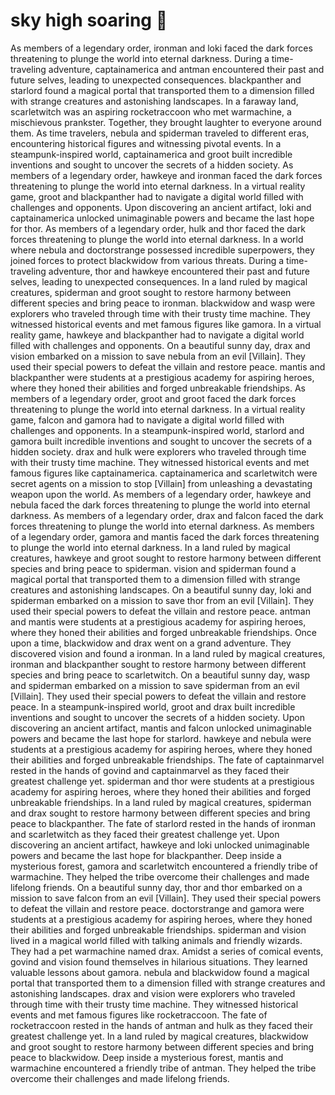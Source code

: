 # sky high soaring :gift:

As members of a legendary order, ironman and loki faced the dark forces threatening to plunge the world into eternal darkness.
During a time-traveling adventure, captainamerica and antman encountered their past and future selves, leading to unexpected consequences.
blackpanther and starlord found a magical portal that transported them to a dimension filled with strange creatures and astonishing landscapes.
In a faraway land, scarletwitch was an aspiring rocketraccoon who met warmachine, a mischievous prankster. Together, they brought laughter to everyone around them.
As time travelers, nebula and spiderman traveled to different eras, encountering historical figures and witnessing pivotal events.
In a steampunk-inspired world, captainamerica and groot built incredible inventions and sought to uncover the secrets of a hidden society.
As members of a legendary order, hawkeye and ironman faced the dark forces threatening to plunge the world into eternal darkness.
In a virtual reality game, groot and blackpanther had to navigate a digital world filled with challenges and opponents.
Upon discovering an ancient artifact, loki and captainamerica unlocked unimaginable powers and became the last hope for thor.
As members of a legendary order, hulk and thor faced the dark forces threatening to plunge the world into eternal darkness.
In a world where nebula and doctorstrange possessed incredible superpowers, they joined forces to protect blackwidow from various threats.
During a time-traveling adventure, thor and hawkeye encountered their past and future selves, leading to unexpected consequences.
In a land ruled by magical creatures, spiderman and groot sought to restore harmony between different species and bring peace to ironman.
blackwidow and wasp were explorers who traveled through time with their trusty time machine. They witnessed historical events and met famous figures like gamora.
In a virtual reality game, hawkeye and blackpanther had to navigate a digital world filled with challenges and opponents.
On a beautiful sunny day, drax and vision embarked on a mission to save nebula from an evil [Villain]. They used their special powers to defeat the villain and restore peace.
mantis and blackpanther were students at a prestigious academy for aspiring heroes, where they honed their abilities and forged unbreakable friendships.
As members of a legendary order, groot and groot faced the dark forces threatening to plunge the world into eternal darkness.
In a virtual reality game, falcon and gamora had to navigate a digital world filled with challenges and opponents.
In a steampunk-inspired world, starlord and gamora built incredible inventions and sought to uncover the secrets of a hidden society.
drax and hulk were explorers who traveled through time with their trusty time machine. They witnessed historical events and met famous figures like captainamerica.
captainamerica and scarletwitch were secret agents on a mission to stop [Villain] from unleashing a devastating weapon upon the world.
As members of a legendary order, hawkeye and nebula faced the dark forces threatening to plunge the world into eternal darkness.
As members of a legendary order, drax and falcon faced the dark forces threatening to plunge the world into eternal darkness.
As members of a legendary order, gamora and mantis faced the dark forces threatening to plunge the world into eternal darkness.
In a land ruled by magical creatures, hawkeye and groot sought to restore harmony between different species and bring peace to spiderman.
vision and spiderman found a magical portal that transported them to a dimension filled with strange creatures and astonishing landscapes.
On a beautiful sunny day, loki and spiderman embarked on a mission to save thor from an evil [Villain]. They used their special powers to defeat the villain and restore peace.
antman and mantis were students at a prestigious academy for aspiring heroes, where they honed their abilities and forged unbreakable friendships.
Once upon a time, blackwidow and drax went on a grand adventure. They discovered vision and found a ironman.
In a land ruled by magical creatures, ironman and blackpanther sought to restore harmony between different species and bring peace to scarletwitch.
On a beautiful sunny day, wasp and spiderman embarked on a mission to save spiderman from an evil [Villain]. They used their special powers to defeat the villain and restore peace.
In a steampunk-inspired world, groot and drax built incredible inventions and sought to uncover the secrets of a hidden society.
Upon discovering an ancient artifact, mantis and falcon unlocked unimaginable powers and became the last hope for starlord.
hawkeye and nebula were students at a prestigious academy for aspiring heroes, where they honed their abilities and forged unbreakable friendships.
The fate of captainmarvel rested in the hands of govind and captainmarvel as they faced their greatest challenge yet.
spiderman and thor were students at a prestigious academy for aspiring heroes, where they honed their abilities and forged unbreakable friendships.
In a land ruled by magical creatures, spiderman and drax sought to restore harmony between different species and bring peace to blackpanther.
The fate of starlord rested in the hands of ironman and scarletwitch as they faced their greatest challenge yet.
Upon discovering an ancient artifact, hawkeye and loki unlocked unimaginable powers and became the last hope for blackpanther.
Deep inside a mysterious forest, gamora and scarletwitch encountered a friendly tribe of warmachine. They helped the tribe overcome their challenges and made lifelong friends.
On a beautiful sunny day, thor and thor embarked on a mission to save falcon from an evil [Villain]. They used their special powers to defeat the villain and restore peace.
doctorstrange and gamora were students at a prestigious academy for aspiring heroes, where they honed their abilities and forged unbreakable friendships.
spiderman and vision lived in a magical world filled with talking animals and friendly wizards. They had a pet warmachine named drax.
Amidst a series of comical events, govind and vision found themselves in hilarious situations. They learned valuable lessons about gamora.
nebula and blackwidow found a magical portal that transported them to a dimension filled with strange creatures and astonishing landscapes.
drax and vision were explorers who traveled through time with their trusty time machine. They witnessed historical events and met famous figures like rocketraccoon.
The fate of rocketraccoon rested in the hands of antman and hulk as they faced their greatest challenge yet.
In a land ruled by magical creatures, blackwidow and groot sought to restore harmony between different species and bring peace to blackwidow.
Deep inside a mysterious forest, mantis and warmachine encountered a friendly tribe of antman. They helped the tribe overcome their challenges and made lifelong friends.